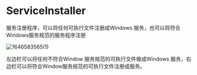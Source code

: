 # ServiceInstaller
服务注册程序，可以将任何可执行文件注册成Windows 服务，也可以将符合Windows服务规范的服务程序注册

![1646583565(1)](https://user-images.githubusercontent.com/10691040/156931917-530d1d57-bb06-4a47-8d17-3d3bcbdd73ca.jpg)

左边栏可以将任何不符合Window 服务规范的可执行文件做成Windows 服务，右边栏可以将符合Window服务规范的可执行文件注册成服务。
